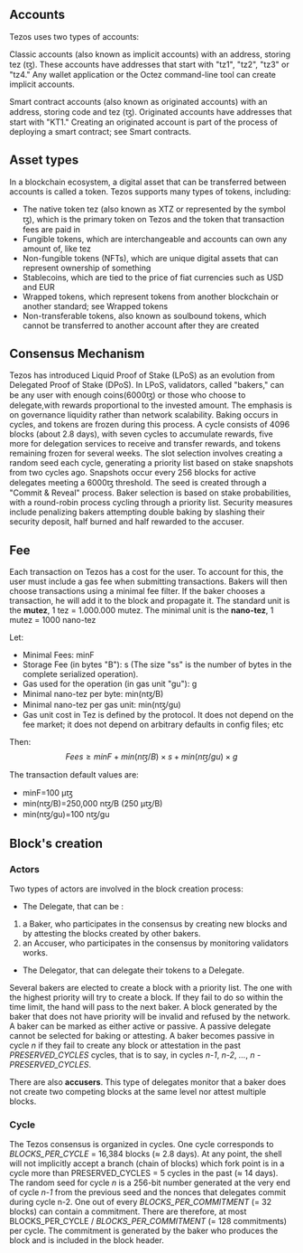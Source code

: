 ## Accounts
Tezos uses two types of accounts:

Classic accounts (also known as implicit accounts) with an address, storing tez (ꜩ). These accounts have addresses that start with "tz1", "tz2", "tz3" or "tz4." Any wallet application or the Octez command-line tool can create implicit accounts.

Smart contract accounts (also known as originated accounts) with an address, storing code and tez (ꜩ). Originated accounts have addresses that start with "KT1." Creating an originated account is part of the process of deploying a smart contract; see Smart contracts.

## Asset types
In a blockchain ecosystem, a digital asset that can be transferred between accounts is called a token. Tezos supports many types of tokens, including:

- The native token tez (also known as XTZ or represented by the symbol ꜩ), which is the primary token on Tezos and the token that transaction fees are paid in
- Fungible tokens, which are interchangeable and accounts can own any amount of, like tez
- Non-fungible tokens (NFTs), which are unique digital assets that can represent ownership of something
- Stablecoins, which are tied to the price of fiat currencies such as USD and EUR
- Wrapped tokens, which represent tokens from another blockchain or another standard; see Wrapped tokens
- Non-transferable tokens, also known as soulbound tokens, which cannot be transferred to another account after they are created

## Consensus Mechanism
Tezos has introduced Liquid Proof of Stake (LPoS) as an evolution from Delegated Proof of Stake (DPoS). In LPoS, validators, called "bakers," can be any user with enough coins(6000ꜩ) or those who choose to delegate,with rewards proportional to the invested amount. The emphasis is on governance liquidity rather than network scalability.
Baking occurs in cycles, and tokens are frozen during this process. 
A cycle consists of 4096 blocks (about 2.8 days), with seven cycles to accumulate rewards, five more for delegation services to receive and
transfer rewards, and tokens remaining frozen for several weeks.
The slot selection involves creating a random seed each cycle, generating a priority list based on stake snapshots from two cycles ago. Snapshots occur every 256 blocks for active delegates meeting a 6000ꜩ threshold. The seed is created through a "Commit & Reveal" process.
Baker selection is based on stake probabilities, with a round-robin process cycling through a priority list. Security measures include penalizing bakers attempting double baking by slashing their security deposit, half burned and half rewarded to the accuser.

## Fee
Each transaction on Tezos has a cost for the user. 
To account for this, the user must include a gas fee when submitting transactions.
Bakers will then choose transactions using a minimal fee filter. If the baker chooses a transaction, he will add it to the block and propagate it. 
The standard unit is the **mutez**, 1 tez = 1.000.000 mutez.
The minimal unit is the **nano-tez**, 1 mutez = 1000 nano-tez 

Let: 
* Minimal Fees: minF
* Storage Fee (in bytes "B"): s
  (The size "ss" is the number of bytes in the complete serialized operation).
* Gas used for the operation (in gas unit "gu"): g
* Minimal nano-tez per byte: min(nꜩ/B)
* Minimal nano-tez per gas unit: min(nꜩ/gu)
* Gas unit cost in Tez is defined by the protocol. It does not depend on the fee market; it does not depend on arbitrary defaults in config files; etc 
  
Then:
$$Fees≥minF​+min(nꜩ/B)×s+min(nꜩ/gu​)×g$$

The transaction default values are:
* minF=100 µꜩ
* min(nꜩ/B)=250,000 nꜩ/B (250 µꜩ/B)
* min(nꜩ/gu)=100 nꜩ/gu​ 

## Block's creation

### Actors
Two types of actors are involved in the block creation process:

- The Delegate, that can be :
1. a Baker, who participates in the consensus by creating new blocks and by attesting the blocks created by other bakers.
2. an Accuser, who participates in the consensus by monitoring validators works.
- The Delegator, that can delegate their tokens to a Delegate.

Several bakers are elected to create a block with a priority list. The one with the highest priority will try to create a block. If they fail to do so within the time limit, the hand will pass to the next baker. A block generated by the baker that does not have priority will be invalid and refused by the network.
A baker can be marked as either active or passive. A passive delegate cannot be selected for baking or attesting. A baker becomes passive in cycle *n* if they fail to create any block or attestation in the past *PRESERVED_CYCLES* cycles, that is to say, in cycles *n-1*, *n-2*, *…*, *n - PRESERVED_CYCLES*.

There are also **accusers**. This type of delegates monitor that a baker does not create two competing blocks at the same level nor attest multiple blocks.

### Cycle
The Tezos consensus is organized in cycles. One cycle corresponds to *BLOCKS_PER_CYCLE* = 16,384 blocks (≈ 2.8 days).
At any point, the shell will not implicitly accept a branch (chain of blocks) which fork point is in a cycle more than PRESERVED_CYCLES = 5 cycles in the past (≈ 14 days).
The random seed for cycle *n* is a 256-bit number generated at the very end of cycle *n-1* from the previous seed and the nonces that delegates commit during cycle n-2.
One out of every *BLOCKS_PER_COMMITMENT* (= 32 blocks) can contain a commitment. There are therefore, at most BLOCKS_PER_CYCLE / *BLOCKS_PER_COMMITMENT* (= 128 commitments) per cycle. The commitment is generated by the baker who produces the block and is included in the block header.